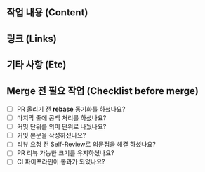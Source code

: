 <!--

⚠️PR 제목은 반드시 다음과 같은 형식으로 작성해주세요.

```
[RING-0] PR에서 수행한 작업 간략히 설명
```

RING-0는 작업 중인 Notion task ID입니다.
이 ID를 기반으로 GitHub PR이 Notion task에 반영됩니다.

-->

## 작업 내용 (Content)

<!--해당 PR에 대한 설명 혹은 이미지, 링크 등을 넣어주세요. -->

## 링크 (Links)

## 기타 사항 (Etc)

## Merge 전 필요 작업 (Checklist before merge)

-   [ ] PR 올리기 전 **rebase** 동기화를 하셨나요?
-   [ ] 마지막 줄에 공백 처리를 하셨나요?
-   [ ] 커밋 단위를 의미 단위로 나눴나요?
-   [ ] 커밋 본문을 작성하셨나요?
-   [ ] 리뷰 요청 전 Self-Review로 의문점을 해결 하셨나요?
-   [ ] PR 리뷰 가능한 크기를 유지하셨나요?
-   [ ] CI 파이프라인이 통과가 되었나요?
